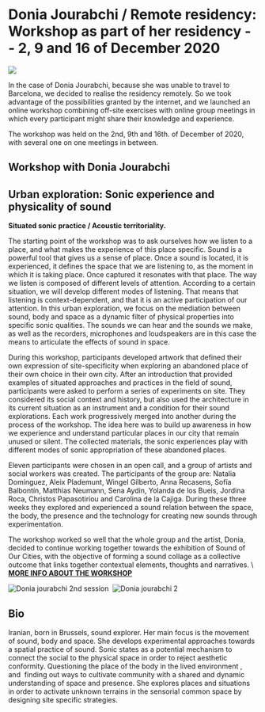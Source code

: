 # Donia Jourabchi / Remote residency: Workshop as part of her residency -- 2, 9 and 16 of December 2020

<img src="https://static.idensitat.net/images/ID_PROJECTES_EUROPEUS/SOOC_2019_2021/TRAN-SOUND_ID_BR.jpg">

In the case of Donia Jourabchi, because she was unable to travel to Barcelona, we decided to realise the residency remotely. So we took advantage of the possibilities granted by the internet, and we launched an online workshop combining off-site exercises with online group meetings in which every participant might share their knowledge and experience. 

The workshop was held on the 2nd, 9th and 16th. of December of 2020, with several one on one meetings in between. 

## Workshop with Donia Jourabchi
## Urban exploration: Sonic experience and physicality of sound 
**Situated sonic practice / Acoustic territoriality.**

The starting point of the workshop was to ask ourselves how we listen to a place, and what makes the experience of this place specific. Sound is a powerful tool that gives us a sense of place. Once a sound is located, it is experienced, it defines the space that we are listening to, as the moment in which it is taking place. Once captured it resonates with that place. The way we listen is composed of different levels of attention.  According to a certain situation, we will develop different modes of listening. That means that listening is context-dependent, and that it is an active participation of our attention. In this urban exploration, we focus on the mediation between sound, body and space as a dynamic filter of physical properties into specific sonic qualities. The sounds we can hear and the sounds we make, as well as the recorders, microphones and loudspeakers are in this case the means to articulate the effects of sound in space.

During this workshop, participants developed artwork that defined their own expression of site-specificity when exploring an abandoned place of their own choice in their own city. After an introduction that provided examples of situated approaches and practices in the field of sound, participants were asked to perform a series of experiments on site. They considered its social context and history, but also used the architecture in its current situation as an instrument and a condition for their sound explorations. Each work progressively merged into another during the process of the workshop. The idea here was to build up awareness in how we experience and understand particular places in our city that remain unused or silent. The collected materials, the sonic experiences play with different modes of sonic appropriation of these abandoned places.

Eleven participants were chosen in an open call, and a group of artists and social workers was created. The participants of the group are: Natalia Domínguez, Aleix Plademunt, Wingel Gilberto, Anna Recasens, Sofía Balbontín, Matthias Neumann, Sena Aydin, Yolanda de los Bueis, Jordina Roca, Christos Papasotiriou and Carolina de la Cajiga. During these three weeks they explored and experienced a sound relation between the space, the body, the presence and the technology for creating new sounds through experimentation. 

The workshop worked so well that the whole group and the artist, Donia, decided to continue working together towards the exhibition of Sound of Our Cities, with the objective of forming a sound collage as a collective outcome that links together contextual elements, thoughts and narratives. \ [**MORE INFO ABOUT THE WORKSHOP**](https://www.idensitat.net/en/current-projects/sounds-of-our-cities-3/1570-transound-workshop-2)

![Donia jourabchi 2nd session](https://www.idensitat.net/images/ID_PROJECTES_EUROPEUS/SOOC_2019_2021/Donia_jourabchi_2nd_session.png) 
![Donia jourabchi 2](https://www.idensitat.net/images/ID_PROJECTES_EUROPEUS/SOOC_2019_2021/Donia_jourabchi_2.png)

## Bio

Iranian, born in Brussels, sound explorer. Her main focus is the movement of sound, body and space. She develops experimental approaches towards a spatial practice of sound. Sonic states as a potential mechanism to connect the social to the physical space in order to reject aesthetic conformity. Questioning the place of the body in the lived environment , and  finding out ways to cultivate community with a shared and dynamic understanding of space and presence. She explores places and situations in order to activate unknown terrains in the sensorial common space by designing site specific strategies.